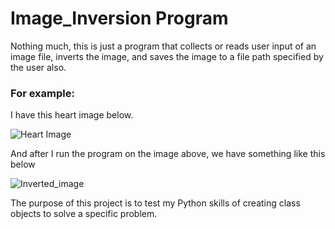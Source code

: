# Image_Inversion Program

Nothing much, this is just a program that collects or reads user input of an image file, inverts the image, and saves the image to a file path specified by the user also. 
### For example: 
I have this heart image below.

![Heart Image](C:\Users\hp\Pictures\heart2.png)

And after I run the program on the image above, we have something like this below

![Inverted_image](https://github.com/victorsomadina/Image_Inversion/assets/103338741/6cbf0224-838e-4c2a-bcfe-4ec752fe681d)

The purpose of this project is to test my Python skills of creating class objects to solve a specific problem.
